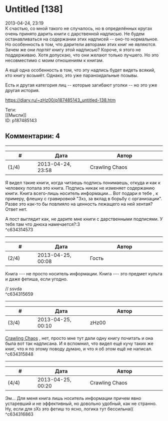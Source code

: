Untitled [138]
==============

  
2013-04-24, 23:19  
 К счастью, со мной такого не случалось, но в определённых кругах очень принято дарить книги с дарственной надписью. Не будем останавливаться на содержании этих надписей -- оно-то нормальное. Но особенность в том, что дарители авторами этих книг не являются. Зачем же они  *портят*  книгу этой надписью? Короче, я этого не поддерживаю. Хотя допускаю, что они желают только лучшего. Но это несовместимо с моим отношениям к книгам.   
   
 А ещё одна особенность в том, что эту надпись будет видеть всякий, кто книгу возьмёт. Однако, это уже параноидальные позывы.   
   
 Есть и другая категория лиц -- которые загибают уголки -- но это уже другая история.   
  
<https://diary.ru/~zHz00/p187485143_untitled-138.htm>  
  
Теги:  
[[Мысли]]  
ID: p187485143  


Комментарии: 4
--------------

  


---



|         #         |              Дата              |                     Автор                     |           ID           |
| --- | --- | --- | --- |
| (1/4) | 2013-04-24, 23:58 | Crawling Chaos | c634314573 |

  
 Я видел такие книги, когда читаешь подпись понимаешь, откуда и как к человеку попала это книга. Подпись никак не изменяет содержанию книги. Книга всего-лишь носитель информации... Вот подари я тебе , к примеру, флешку с гравировкой "Зхз, за вклад в борьбу с организации". Разве это как-то бы повлияло на ценность лежащего на ней хентая? Ответ нет.   
   
 А пост выглядит как, не дарите мне книги с дарственными подписями. У тебя там что днюха намечается?:3   
 ^c634314573

---



|         #         |              Дата              |                     Автор                     |           ID           |
| --- | --- | --- | --- |
| (2/4) | 2013-04-25, 00:08 | Гость | c634315659 |

  
 Книга --- не просто носитель информации. Книга --- это предмет культа и даже фетиша, если угодно.   
   
 // ssvda   
 ^c634315659

---



|         #         |              Дата              |                     Автор                     |           ID           |
| --- | --- | --- | --- |
| (3/4) | 2013-04-25, 00:10 | zHz00 | c634315848 |

  
  [Crawling Chaos](http://degozaru.diary.ru "de gozaru")  , нет, просто мне тут дали одну книгу почитать и она была вот так надписана. И я вспомнил, что видел ещё кучу таких же книг, что я по этому поводу думаю, и что я об этом ещё не написал.   
 ^c634315848

---



|         #         |              Дата              |                     Автор                     |           ID           |
| --- | --- | --- | --- |
| (4/4) | 2013-04-25, 00:20 | Crawling Chaos | c634316863 |

  
 Эм... Для меня книга лишь носитель информации причем явно устаревший и не эффективный, но довольно удобный, как не странно.   
 Ну, если для зХз это фетиш то ясно, логика тут бессильна((   
 ^c634316863